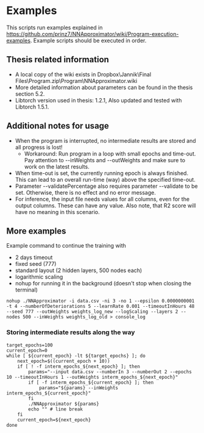 # Examples

This scripts run examples explained in https://github.com/prinz7/NNApproximator/wiki/Program-execution-examples. Example scripts should be executed in order.

## Thesis related information

 - A local copy of the wiki exists in Dropbox\Jannik\Final Files\Program.zip\Program\NNApproximator.wiki
 - More detailed information about parameters can be found in the thesis section 5.2.
 - Libtorch version used in thesis: 1.2.1, Also updated and tested with Libtorch 1.5.1.

## Additional notes for usage

 - When the program is interrupted, no intermediate results are stored and all progress is lost!
   - Workaround: Run program in a loop with small epochs and time-out. Pay attention to --inWeights and --outWeights and make sure to work on the latest results.
 - When time-out is set, the currently running epoch is always finished. This can lead to an overall run-time (way) above the specified time-out.
 - Parameter --validatePercentage also requires parameter --validate to be set. Otherwise, there is no effect and no error message.
 - For inference, the input file needs values for all columns, even for the output columns. These can have any value. Also note, that R2 score will have no meaning in this scenario.

## More examples

Example command to continue the training with

 - 2 days timeout
 - fixed seed (777)
 - standard layout (2 hidden layers, 500 nodes each)
 - logarithmic scaling
 - nohup for running it in the background (doesn't stop when closing the terminal)
 
```
nohup ./NNApproximator -i data.csv -ni 3 -no 1 --epsilon 0.0000000001 -t 4 --numberOfDeteriorations 5 --learnRate 0.001 --timeoutInHours 48 --seed 777 --outWeights weights_log_new --logScaling --layers 2 --nodes 500 --inWeights weights_log_old > console_log
```

### Storing intermediate results along the way

```
target_epochs=100
current_epoch=0
while [ ${current_epoch} -lt ${target_epochs} ]; do
    next_epoch=$((current_epoch + 10))
    if [ ! -f interm_epochs_${next_epoch} ]; then
        params="--input data.csv --numberIn 3 --numberOut 2 --epochs 10 --timeoutInHours 1 --outWeights interm_epochs_${next_epoch}"
        if [ -f interm_epochs_${current_epoch} ]; then
            params="${params} --inWeights interm_epochs_${current_epoch}"
        fi
        ./NNApproximator ${params}
        echo "" # line break
    fi
    current_epoch=${next_epoch}
done
```
